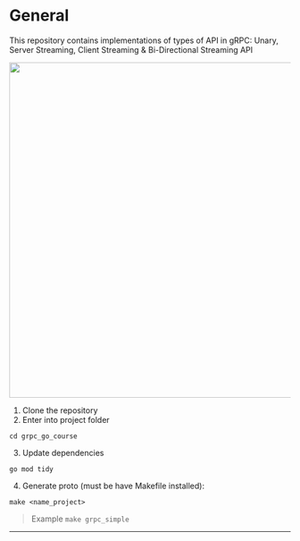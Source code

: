 # General
This repository contains implementations of types of API in gRPC: Unary, Server Streaming, Client Streaming & Bi-Directional Streaming API

<div align="center">
 <img src="https://user-images.githubusercontent.com/27688422/164034486-34865f69-f652-49e7-868d-aa8ecba80c26.png" width="600">
</div>

1. Clone the repository
2. Enter into project folder
```shell
cd grpc_go_course
```
3. Update dependencies
```shell
go mod tidy
```
4. Generate proto (must be have Makefile installed):
```shell
make <name_project>
```
> Example ``make grpc_simple``

---
